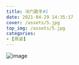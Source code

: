 ```yaml
---
title: 冷门歌手#1
date: 2021-04-29 14:35:17
cover: /assets/5.jpg
top_img: /assets/5.jpg
categories:
- [燕姿]
---
```


 ![image](/assets/5.jpg)
